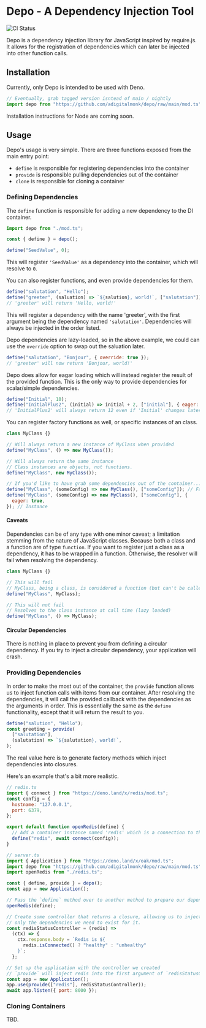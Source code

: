 # Depo - A Dependency Injection Tool

![CI Status](https://github.com/adigitalmonk/depo/actions/workflows/test.yml/badge.svg)

Depo is a dependency injection library for JavaScript inspired by require.js. It
allows for the registration of dependencies which can later be injected into
other function calls.

## Installation

Currently, only Depo is intended to be used with Deno.

```javascript
// Eventually, grab tagged version isntead of main / nightly
import depo from "https://github.com/adigitalmonk/depo/raw/main/mod.ts";
```

Installation instructions for Node are coming soon.

## Usage

Depo's usage is very simple. There are three functions exposed from the main
entry point:

- `define` is responsible for registering dependencies into the container
- `provide` is responsible pulling dependencies out of the container
- `clone` is responsible for cloning a container

### Defining Dependencies

The `define` function is responsible for adding a new dependency to the DI
container.

```javascript
import depo from "./mod.ts";

const { define } = depo();

define("SeedValue", 0);
```

This will register `'SeedValue'` as a dependency into the container, which will
resolve to `0`.

You can also register functions, and even provide dependencies for them.

```javascript
define("salutation", "Hello");
define("greeter", (saluation) => `${salution}, world!`, ["salutation"]);
// 'greeter' will return 'Hello, world!'
```

This will register a dependency with the name 'greeter', with the first argument
being the dependency named `'salutation'`. Dependencies will always be injected
in the order listed.

Depo dependencies are lazy-loaded, so in the above example, we could can use the
`override` option to swap out the saluation later.

```javascript
define("salutation", "Bonjour", { override: true });
// 'greeter' will now return 'Bonjour, world!'
```

Depo does allow for eagar loading which will instead register the result of the
provided function. This is the only way to provide dependencies for
scalar/simple dependencies.

```javascript
define("Initial", 10);
define("InitialPlus2", (initial) => initial + 2, ["initial"], { eager: true });
// 'InitialPlus2' will always return 12 even if 'Initial' changes later.
```

You can register factory functions as well, or specific instances of an class.

```javascript
class MyClass {}

// Will always return a new instance of MyClass when provided
define("MyClass", () => new MyClass());

// Will always return the same instance
// Class instances are objects, not functions.
define("MyClass", new MyClass());

// If you'd like to have grab some dependencies out of the container...
define("MyClass", (someConfig) => new MyClass(), ["someConfig"]); // Factory
define("MyClass", (someConfig) => new MyClass(), ["someConfig"], {
  eager: true,
}); // Instance
```

#### Caveats

Dependencies can be of any type with one minor caveat; a limitation stemming
from the nature of JavaScript classes. Because both a class and a function are
of type `function`. If you want to register just a class as a dependency, it has
to be wrapped in a function. Otherwise, the resolver will fail when resolving
the dependency.

```javascript
class MyClass {}

// This will fail
// MyClass, being a class, is considered a function (but can't be called)
define("MyClass", MyClass);

// This will not fail
// Resolves to the class instance at call time (lazy loaded)
define("MyClass", () => MyClass);
```

#### Circular Dependencies

There is nothing in place to prevent you from defining a circular dependency. If
you try to inject a circular dependency, your application will crash.

### Providing Dependencies

In order to make the most out of the container, the `provide` function allows us
to inject function calls with items from our container. After resolving the
dependencies, it will call the provided callback with the dependencies as the
arguments in order. This is essentially the same as the `define` functionality,
except that it will return the result to you.

```javascript
define("salution", "Hello");
const greeting = provide(
  ["salutation"],
  (salutation) => `${salutation}, world!`,
);
```

The real value here is to generate factory methods which inject dependencies
into closures.

Here's an example that's a bit more realistic.

```javascript
// redis.ts
import { connect } from "https://deno.land/x/redis/mod.ts";
const config = {
  hostname: "127.0.0.1",
  port: 6379,
};

export default function openRedis(define) {
  // Add a container instance named 'redis' which is a connection to the redis server
  define("redis", await connect(config));
}

// server.ts
import { Application } from "https://deno.land/x/oak/mod.ts";
import depo from "https://github.com/adigitalmonk/depo/raw/main/mod.ts";
import openRedis from "./redis.ts";

const { define, provide } = depo();
const app = new Application();

// Pass the `define` method over to another method to prepare our dependencies.
openRedis(define);

// Create some controller that returns a closure, allowing us to inject
// only the dependencies we need to exist for it.
const redisStatusController = (redis) =>
  (ctx) => {
    ctx.response.body = `Redis is ${
      redis.isConnected() ? "healthy" : "unhealthy"
    }`;
  };

// Set up the application with the controller we created
// `provide` will inject redis into the first argument of `redisStatusController`
const app = new Application();
app.use(provide(["redis"], redisStatusController));
await app.listen({ port: 8000 });
```

### Cloning Containers

TBD.
